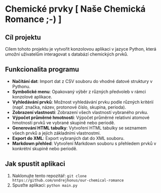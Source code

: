 # Chemické prvky \[ Naše Chemická Romance ;-\) \]

## Cíl projektu
Cílem tohoto projektu je vytvořit konzolovou aplikaci v jazyce Python, která umožní uživatelům interagovat s databází chemických prvků.

## Funkcionalita programu
- **Načítání dat**: Import dat z CSV souboru do vhodné datové struktury v Pythonu.
- **Symbolické menu**: Opakovaný výběr z různých předvoleb v rámci konzolové aplikace.
- **Vyhledávání prvků**: Možnost vyhledávání prvku podle různých kritérií (např. značka, název, protonové číslo, skupina, perioda).
- **Zobrazení vlastností**: Zobrazení všech vlastností vybraného prvku.
- **Výpočet průměrné hmotnosti**: Výpočet průměrné relativní atomové hmotnosti prvků ve vybrané skupině nebo periodě.
- **Generování HTML tabulky**: Vytvoření HTML tabulky se seznamem všech prvků a jejich základními vlastnostmi.
- **Export do XML**: Export vybraných dat do XML souboru.
- **Markdown přehled**: Vytvoření Markdown souboru s přehledem prvků v konkrétní skupině nebo periodě.

## Jak spustit aplikaci
1. Naklonujte tento repozitář: `git clone https://github.com/ondrejhonus/our-chemical-romance`
3. Spusťte aplikaci: `python main.py`
